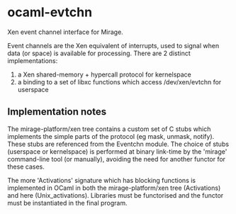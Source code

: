 ocaml-evtchn
============

Xen event channel interface for Mirage.

Event channels are the Xen equivalent of interrupts, used to signal
when data (or space) is available for processing. There are 2 distinct
implementations:

  1. a Xen shared-memory + hypercall protocol for kernelspace
  2. a binding to a set of libxc functions which access /dev/xen/evtchn
     for userspace

Implementation notes
--------------------

The mirage-platform/xen tree contains a custom set of C stubs which
implements the simple parts of the protocol (eg mask, unmask, notify). These stubs
are referenced from the Eventchn module. The choice of stubs (userspace
or kernelspace) is performed at binary link-time by the 'mirage' command-line
tool (or manually), avoiding the need for another functor for these cases.

The more 'Activations' signature which has blocking functions is implemented
in OCaml in both the mirage-platform/xen tree (Activations) and here
(Unix_activations). Libraries must be functorised and the functor must be
instantiated in the final program.
